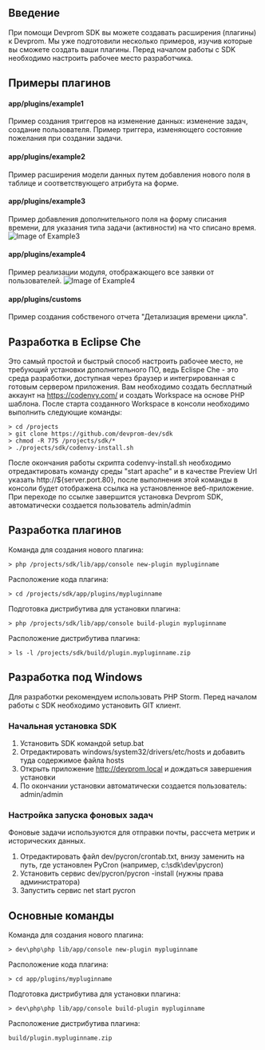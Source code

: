 ## Введение
При помощи Devprom SDK вы можете создавать расширения (плагины) к Devprom. Мы уже подготовили несколько примеров, изучив которые вы сможете создать ваши плагины. Перед началом работы с SDK необходимо настроить рабочее место разработчика.

## Примеры плагинов
#### app/plugins/example1
Пример создания триггеров на изменение данных: изменение задач, создание пользователя.
Пример триггера, изменяющего состояние пожелания при создании задачи.
#### app/plugins/example2 
Пример расширения модели данных путем добавления нового поля в таблице и соответствующего атрибута на форме.
#### app/plugins/example3
Пример добавления дополнительного поля на форму списания времени, для указания типа задачи (активности) на что списано время.
![Image of Example3](https://github.com/devprom-dev/sdk/images/example3.png)
#### app/plugins/example4
Пример реализации модуля, отображающего все заявки от пользователей.
![Image of Example4](https://github.com/devprom-dev/sdk/images/example4.png)
#### app/plugins/customs
Пример создания собственого отчета "Детализация времени цикла".

## Разработка в Eclipse Che
Это самый простой и быстрый способ настроить рабочее место, не требующий установки дополнительного ПО, ведь Eclispe Che - это среда разработки, доступная через браузер и интегрированная с готовым сервером приложения.
Вам необходимо создать бесплатный аккаунт на https://codenvy.com/ и создать Workspace на основе PHP шаблона.
После старта созданного Workspace в консоли необходимо выполнить следующие команды: 

    > cd /projects
    > git clone https://github.com/devprom-dev/sdk
    > chmod -R 775 /projects/sdk/*
    > ./projects/sdk/codenvy-install.sh

После окончания работы скрипта codenvy-install.sh необходимо отредактировать команду среды "start apache" и в качестве Preview Url указать http://${server.port.80}, после выполнения этой команды в консоли будет отображена ссылка на установленное веб-приложение.
При переходе по ссылке завершится установка Devprom SDK, автоматически создается пользователь admin/admin

## Разработка плагинов
Команда для создания нового плагина:   

    > php /projects/sdk/lib/app/console new-plugin mypluginname   
    
Расположение кода плагина:   

    > cd /projects/sdk/app/plugins/mypluginname   
    
Подготовка дистрибутива для установки плагина:   

    > php /projects/sdk/lib/app/console build-plugin mypluginname   
         
Расположение дистрибутива плагина:   

    > ls -l /projects/sdk/build/plugin.mypluginname.zip

## Разработка под Windows
Для разработки рекомендуем использовать PHP Storm. Перед началом работы с SDK необходимо установить GIT клиент.

### Начальная установка SDK
1. Установить SDK командой setup.bat
2. Отредактировать windows/system32/drivers/etc/hosts и добавить туда содержимое файла hosts
3. Открыть приложение http://devprom.local и дождаться завершения установки
4. По окончании установки автоматически создается пользователь: admin/admin

### Настройка запуска фоновых задач
Фоновые задачи используются для отправки почты, рассчета метрик и исторических данных.
1. Отредактировать файл dev/pycron/crontab.txt, внизу заменить <specify-working-dir-here> на путь, где установлен PyCron (например, c:\sdk\dev\pycron)
2. Установить сервис dev/pycron/pycron -install (нужны права администратора)
3. Запустить сервис net start pycron

## Основные команды
Команда для создания нового плагина:   

    > dev\php\php lib/app/console new-plugin mypluginname   
    
Расположение кода плагина:   

    > cd app/plugins/mypluginname   
    
Подготовка дистрибутива для установки плагина:   

    > dev\php\php lib/app/console build-plugin mypluginname   
         
Расположение дистрибутива плагина:   

    build/plugin.mypluginname.zip
